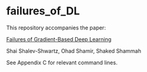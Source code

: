 # failures_of_DL

This repository accompanies the paper:

[Failures of Gradient-Based Deep Learning](https://arxiv.org/abs/1703.07950)

Shai Shalev-Shwartz, Ohad Shamir, Shaked Shammah

See Appendix C for relevant command lines. 
